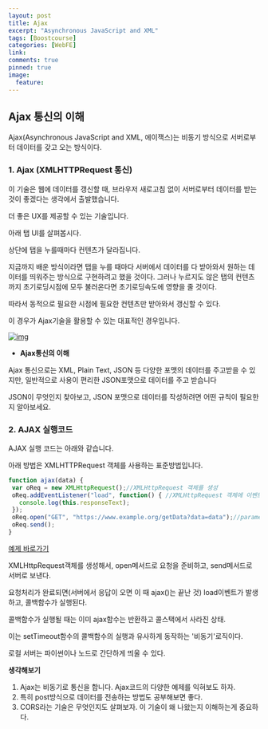 ```yaml
---
layout: post
title: Ajax
excerpt: "Asynchronous JavaScript and XML"
tags: [Boostcourse]
categories: [WebFE]
link:
comments: true
pinned: true
image:
  feature:
---
```


## Ajax 통신의 이해

Ajax(Asynchronous JavaScript and XML, 에이잭스)는 비동기 방식으로 서버로부터 데이터를 갖고 오는 방식이다.



### **1. Ajax (XMLHTTPRequest 통신)**

이 기술은 웹에 데이터를 갱신할 때, 브라우저 새로고침 없이 서버로부터 데이터를 받는 것이 좋겠다는 생각에서 출발했습니다.

더 좋은 UX를 제공할 수 있는 기술입니다.

아래 탭 UI를 살펴봅시다.

상단에 탭을 누를때마다 컨텐츠가 달라집니다. 

지금까지 배운 방식이라면 탭을 누를 때마다 서버에서 데이터를 다 받아와서 원하는 데이터를 띄워주는 방식으로 구현하려고 했을 것이다. 그러나 누르지도 않은 탭의 컨텐츠까지 초기로딩시점에 모두 불러온다면 초기로딩속도에 영향을 줄 것이다.

따라서 동적으로 필요한 시점에 필요한 컨텐츠만 받아와서 갱신할 수 있다.

이 경우가 Ajax기술을 활용할 수 있는 대표적인 경우입니다.

[![img](https://mooc.phinf.nhnnext.org/20180127_24/1517019609588ClfFr_PNG/2-2-4_Ajax_.png?type=w760)](https://www.edwith.org/boostcourse-web/lecture/16701/#)

- **Ajax통신의 이해**


Ajax 통신으로는 XML, Plain Text, JSON 등 다양한 포맷의 데이터를 주고받을 수 있지만, 일반적으로 사용이 편리한 JSON포맷으로 데이터를 주고 받습니다

JSON이 무엇인지 찾아보고, JSON 포맷으로 데이터를 작성하려면 어떤 규칙이 필요한지 알아보세요.



### **2. AJAX 실행코드**

AJAX 실행 코드는 아래와 같습니다.

아래 방법은 XMLHTTPRequest 객체를 사용하는 표준방법입니다.

```javascript
function ajax(data) {
 var oReq = new XMLHttpRequest();//XMLHttpRequest 객체를 생성
 oReq.addEventListener("load", function() { //XMLHttpRequest 객체에 이벤트를 추가. 이 이벤트는 스택에 쌓인 메서드들이 모두 사라지고 즉, 서버 요청을 준비하고 보낸 후 실행된다.
   console.log(this.responseText);
 });    
 oReq.open("GET", "https://www.example.org/getData?data=data");//parameter를 붙여서 보낼수있음. 
 oReq.send();
}
```

[예제 바로가기](https://developer.mozilla.org/en/docs/Web/API/XMLHttpRequest/Using_XMLHttpRequest)

XMLHttpRequest객체를 생성해서, open메서드로 요청을 준비하고, send메서드로 서버로 보낸다. 

요청처리가 완료되면(서버에서 응답이 오면 이 때  ajax()는 끝난 것) load이벤트가 발생하고, 콜백함수가 실행된다.

콜백함수가 실행될 때는 이미 ajax함수는 반환하고 콜스택에서 사라진 상태. 

이는 setTimeout함수의 콜백함수의 실행과 유사하게 동작하는 '비동기'로직이다.



로컬 서버는 파이썬이나 노드로 간단하게 띄울 수 있다.

 

**생각해보기**

1. Ajax는 비동기로 통신을 합니다. Ajax코드의 다양한 예제를 익혀보도 하자.
2. 특히 post방식으로 데이터를 전송하는 방법도 공부해보면 좋다.
3. CORS라는 기술은 무엇인지도 살펴보자. 이 기술이 왜 나왔는지 이해하는게 중요하다.

 